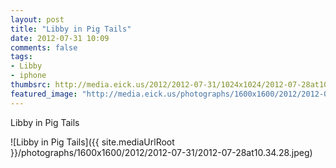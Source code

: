 ```yaml
---
layout: post
title: "Libby in Pig Tails"
date: 2012-07-31 10:09
comments: false
tags: 
- Libby
- iphone
thumbsrc: http://media.eick.us/2012/2012-07-31/1024x1024/2012-07-28at10.34.28.jpeg
featured_image: "http://media.eick.us/photographs/1600x1600/2012/2012-07-31/2012-07-28at10.34.28.jpeg"
---
```

Libby in Pig Tails

![Libby in Pig Tails]({{ site.mediaUrlRoot }}/photographs/1600x1600/2012/2012-07-31/2012-07-28at10.34.28.jpeg)

